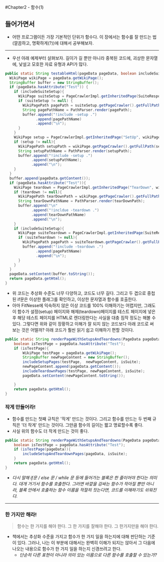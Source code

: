 #Chapter2 - 함수(1)
## 들어가면서
* 어떤 프로그램이든 가장 기본적인 단위가 함수다. 이 장에서는 함수를 잘 만드는 법(깔끔하고, 명확하게(?))에 대해서 공부해보자.
---

* 우선 아래 예제부터 살펴보자. 길이가 길 뿐만 아니라 중복된 코드에, 괴상한 문자열에, 낯설고 모호한 자료 유형과 API가 많다.
```java
public static String testableHtml(pageData pageData, boolean includeSuiteSetup) throws Exception{
  WikiPage wikiPage = pageData.getWikiPage();
  StringBuffer buffer = new StringBuffer();
  if (pageData.hasAttribute("Test")) {
    if (includeSuiteSetup){
      WikiPage suiteSetup = PageCrawlerImpl.getInheritedPage(SuiteResponder.SUITE_SETUP_NAME, wikiPage);
      if (suiteSetup != null) {
        WikiPagePath pagePath = suiteSetup.getPageCrawler().getFullPath(suiteSetup);
        String pagePathName = PathParser.render(pagePath);
        buffer.append("!include -setup .")
              .append(pagePathName) 
              .append("\n");    
      }
    }
    WikiPage setup = PageCrawlerImpl.getInheritedPage("SetUp", wikiPage);
    if (setup != null){
      WikiPagePath setupPath = wikiPage.getPageCrawler().getFullPath(setup);
      String setupPathName = PathParser.render(setupPath);
      buffer.append("!include -setup .")
            .append(setupPathName);
            .append("\n");
    }
  }
  buffer.append(pageData.getContent());
  if (pageData.hasAttribute("Test")){
    WikiPage teardown = PageCrawlerImpl.getInheritedPage("TearDown", wikiPage);
    if (teardown != null){
      WikiPagePath tearDownPath = wikiPage.getPageCrawler().getFullPath(teardown);
      String tearDownPathName = PathParser.render(tearDownPath);
      buffer.append("\n"
            .append("!incldue -teardown .")
            .append(tearDownPathName)
            .append("\n");
    }
    if (includeSuiteSetup){
      WikiPage suiteTeardown = PageCrawlerImpl.getInheritedPage(SuiteResponder.SUITE_TEARDOWN_NAME, wikiPage);
      if (suiteTeardown != null){
        WikiPagePath pagePath = suiteTeardown.getPageCrawler().getFullPath(suiteTeardown);
        buffer.append("!include -teardown .")
              .append(pagePathName)
              .append("\n");
      }
    }
  }
  pageData.setContent(buffer.toString());
  return pageData.getHtml();
}
```

* 위 코드는 추상화 수준도 너무 다양하고, 코드도 너무 길다. 그리고 두 겹으로 중첩된 if문은 이상한 플래그를 확인하고, 이상한 문자열과 함수를 호출한다.
* 아마 FitNesse에 익숙하지 않은 이상 코드를 100% 이해하기는 어렵지만, 그래도 이 함수가 설정(setup) 페이지와 해제(teardown)페이지를 테스트 페이지에 넣은 후 해당 테스트 페이지를 HTML로 렌더링한다는 사실을 대충 짐작 정도는 해볼 수 있다. 그렇다면 위와 같이 장황하고 이해가 잘 되지 않는 코드보다 아래 코드로 써 보는 것은 어떨까? 아래 코드가 훨씬 읽기 쉽고 이해하기 편할 것이다.

```java
public static String renderPageWithSetupsAndTeardowns(PageData pageData, boolean isSuite) throws Exception{
    boolean isTestPage = pageData.hasAttribute("Test");
    if (isTestPage){
        WikiPage testPage = pageData.getWikiPage();
        StringBuffer newPageContent = new StringBuffer();
        includeSetupPages(testPage,  newPageContent, isSuite);
        newPageContent.append(pageData.getContent());
        includeTeardownPages(testPage, newPageContent, isSuite);
        pageData.setContent(newPageContent.toString());

    }
    return pageData.getHtml();
}
```

### 작게 만들어라!
* 함수를 만드는 첫째 규칙은 '작게' 만드는 것이다. 그리고 함수를 만드는 두 번째 규칙은 '더 작게' 만드는 것이다. 그만큼 함수의 길이는 짧고 명료할수록 좋다.
* 사실 위의 함수도 더 작게 만드는 것이 좋다.
```java
public static String renderPageWithSetupsAndTeardowns(PageData pageData, boolean isSuite) throws Exception{
    boolean isTestPage = pageData.hasAttribute("Test");
    if (isTestPage(pageData)){
        includeSetupAndTeardownPages(pageData, isSuite);
    }
    return pageData.getHtml();
}
```
* _다시 말해 if문 / else 문 / while 문 등에 들어가는 블록은 한 줄이어야 한다는 의미다. 대개 거기서 함수를 호출한다. 그러면 바깥을 감싸는 함수가 작아질 뿐만 아니라, 블록 안에서 호출하는 함수 이름을 적절히 짓는다면, 코드를 이해하기도 쉬워진다._
---

### 한 가지만 해라!
> 함수는 한 가지를 해야 한다. 그 한 가지를 잘해야 한다. 그 한가지만을 해야 한다. 
* 책에서는 추상화 수준을 가지고 함수가 한 가지 일을 하는지에 대해 판단하는 기준이 있다. 그러나, 나는 이 부분에 대해서는 완벽히 이해가 되지는 않아서 그 다음에 나오는 내용으로 함수가 한 가지 일을 하는지 신경쓰려고 한다.
    * _단순히 다른 표현이 아니라 의미 있는 이름으로 다른 함수를 호출할 수 있는가?_ 
